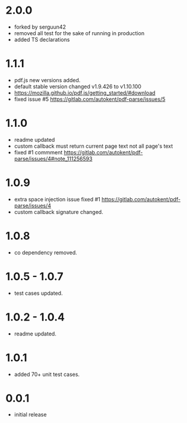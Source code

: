 # 2.0.0

- forked by serguun42
- removed all test for the sake of running in production
- added TS declarations

# 1.1.1

- pdf.js new versions added.
- default stable version changed v1.9.426 to v1.10.100
- https://mozilla.github.io/pdf.js/getting_started/#download
- fixed issue #5 https://gitlab.com/autokent/pdf-parse/issues/5

# 1.1.0

- readme updated
- custom callback must return current page text not all page's text
- fixed #1 commment https://gitlab.com/autokent/pdf-parse/issues/4#note_111256593

# 1.0.9

- extra space injection issue fixed #1 https://gitlab.com/autokent/pdf-parse/issues/4
- custom callback signature changed.

# 1.0.8

- co dependency removed.

# 1.0.5 - 1.0.7

- test cases updated.

# 1.0.2 - 1.0.4

- readme updated.

# 1.0.1

- added 70+ unit test cases.

# 0.0.1

- initial release
